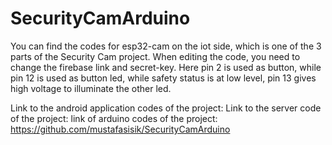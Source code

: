 # SecurityCamArduino

You can find the codes for esp32-cam on the iot side, which is one of the 3 parts of the Security Cam project.
When editing the code, you need to change the firebase link and secret-key.
Here pin 2 is used as button, while pin 12 is used as button led, while safety status is at low level, pin 13 gives high voltage to illuminate the other led.

Link to the android application codes of the project: 
Link to the server code of the project:
link of arduino codes of the project: https://github.com/mustafasisik/SecurityCamArduino
